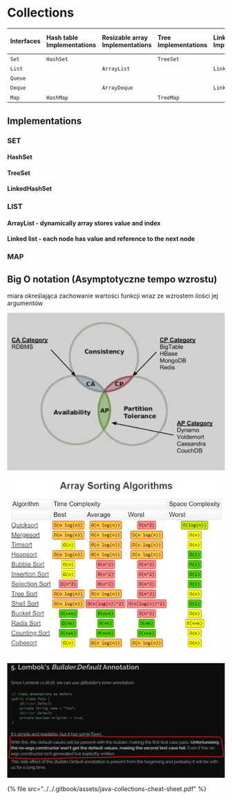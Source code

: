 # Collections



| Interfaces | Hash table Implementations | Resizable array Implementations | Tree Implementations | Linked list Implementations | Hash table + Linked list Implementations |
| :--- | :--- | :--- | :--- | :--- | :--- |
| `Set` | `HashSet` |   | `TreeSet` |   | `LinkedHashSet` |
| `List` |   | `ArrayList` |   | `LinkedList` |   |
| `Queue` |   |   |   |   |   |
| `Deque` |   | `ArrayDeque` |   | `LinkedList` |   |
| `Map` | `HashMap` |   | `TreeMap` |   | `LinkedHashMap` |

## Implementations

### SET

#### HashSet

#### TreeSet

#### LinkedHashSet

### LIST

#### ArrayList - dynamically array stores value and index

#### Linked list - each node has value and reference to the next node



### MAP

## Big O notation \(**Asymptotyczne tempo wzrostu\)**

miara określająca zachowanie wartości funkcji wraz ze wzrostem ilości jej argumentów

![Big-O Complexity Chart](../../.gitbook/assets/image.png)

![Common Data Structure Operations](../../.gitbook/assets/image%20%285%29.png)

![Array Sorting Algorithms](../../.gitbook/assets/image%20%287%29.png)

{% file src="../../.gitbook/assets/java-collections-cheat-sheet.pdf" %}

